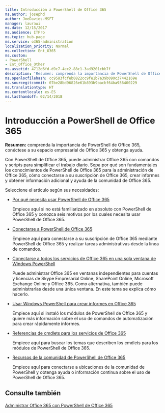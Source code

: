 ```yaml
---
title: Introducción a PowerShell de Office 365
ms.author: josephd
author: JoeDavies-MSFT
manager: laurawi
ms.date: 12/15/2017
ms.audience: ITPro
ms.topic: hub-page
ms.service: o365-administration
localization_priority: Normal
ms.collection: Ent_O365
ms.custom:
- PowerShell
- Ent_Office_Other
ms.assetid: 4712d6fd-d9c7-4ec2-88c1-3ad9201cbb7f
description: 'Resumen: comprenda la importancia de PowerShell de Office 365, conéctese a su espacio empresarial de Office 365 y obtenga ayuda.'
ms.openlocfilehash: cc9583fcfeb0822cc9fe1b7a39b090c37442169e
ms.sourcegitcommit: 07be28bd96826e61b893b9bacbf64ba936400229
ms.translationtype: HT
ms.contentlocale: es-ES
ms.lasthandoff: 02/14/2018
---
```

# <a name="getting-started-with-office-365-powershell"></a>Introducción a PowerShell de Office 365

 **Resumen:** comprenda la importancia de PowerShell de Office 365, conéctese a su espacio empresarial de Office 365 y obtenga ayuda.
  
Con PowerShell de Office 365, puede administrar Office 365 con comandos y scripts para simplificar el trabajo diario. Sepa por qué son fundamentales los conocimientos de PowerShell de Office 365 para la administración de Office 365, cómo conectarse a su suscripción de Office 365, crear informes y obtener información adicional y ayuda de la comunidad de Office 365.
  
Seleccione el artículo según sus necesidades:
  
- [Por qué necesita usar PowerShell de Office 365](why-you-need-to-use-office-365-powershell.md)
    
    Empiece aquí si no está familiarizado en absoluto con PowerShell de Office 365 y conozca seis motivos por los cuales necesita usar PowerShell de Office 365. 
    
- [Conectarse a PowerShell de Office 365](connect-to-office-365-powershell.md)
    
    Empiece aquí para conectarse a su suscripción de Office 365 mediante PowerShell de Office 365 y realizar tareas administrativas desde la línea de comandos.
    
- [Conectarse a todos los servicios de Office 365 en una sola ventana de Windows PowerShell](connect-to-all-office-365-services-in-a-single-windows-powershell-window.md)
    
    Puede administrar Office 365 en ventanas independientes para cuentas y licencias de Skype Empresarial Online, SharePoint Online, Microsoft Exchange Online y Office 365. Como alternativa, también puede administrarlas desde una única ventana. En este tema se explica cómo hacerlo.
    
- [Usar Windows PowerShell para crear informes en Office 365](use-windows-powershell-to-create-reports-in-office-365.md)
    
    Empiece aquí si instaló los módulos de PowerShell de Office 365 y quiere más información sobre el uso de comandos de automatización para crear rápidamente informes. 
    
- [Referencias de cmdlets para los servicios de Office 365](cmdlet-references-for-office-365-services.md)
    
    Empiece aquí para buscar los temas que describen los cmdlets para los módulos de PowerShell de Office 365.
    
- [Recursos de la comunidad de PowerShell de Office 365](office-365-powershell-community-resources.md)
    
    Empiece aquí para conectarse a ubicaciones de la comunidad de PowerShell y obtenga ayuda o información continua sobre el uso de PowerShell de Office 365.
    
## <a name="see-also"></a>Consulte también

#### 

[Administrar Office 365 con PowerShell de Office 365](manage-office-365-with-office-365-powershell.md)

